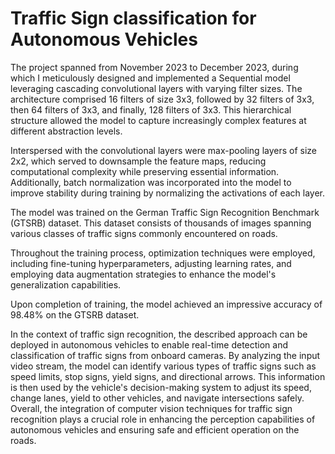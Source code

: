 # Traffic Sign classification for Autonomous Vehicles    

The project spanned from November 2023 to December 2023, during which I meticulously designed and implemented a Sequential model leveraging cascading convolutional layers with varying filter sizes. The architecture comprised 16 filters of size 3x3, followed by 32 filters of 3x3, then 64 filters of 3x3, and finally, 128 filters of 3x3. This hierarchical structure allowed the model to capture increasingly complex features at different abstraction levels.

Interspersed with the convolutional layers were max-pooling layers of size 2x2, which served to downsample the feature maps, reducing computational complexity while preserving essential information. Additionally, batch normalization was incorporated into the model to improve stability during training by normalizing the activations of each layer.

The model was trained on the German Traffic Sign Recognition Benchmark (GTSRB) dataset. This dataset consists of thousands of images spanning various classes of traffic signs commonly encountered on roads.

Throughout the training process, optimization techniques were employed, including fine-tuning hyperparameters, adjusting learning rates, and employing data augmentation strategies to enhance the model's generalization capabilities.

Upon completion of training, the model achieved an impressive accuracy of 98.48% on the GTSRB dataset.

In the context of traffic sign recognition, the described approach can be deployed in autonomous vehicles to enable real-time detection and classification of traffic signs from onboard cameras. By analyzing the input video stream, the model can identify various types of traffic signs such as speed limits, stop signs, yield signs, and directional arrows. This information is then used by the vehicle's decision-making system to adjust its speed, change lanes, yield to other vehicles, and navigate intersections safely. Overall, the integration of computer vision techniques for traffic sign recognition plays a crucial role in enhancing the perception capabilities of autonomous vehicles and ensuring safe and efficient operation on the roads.

